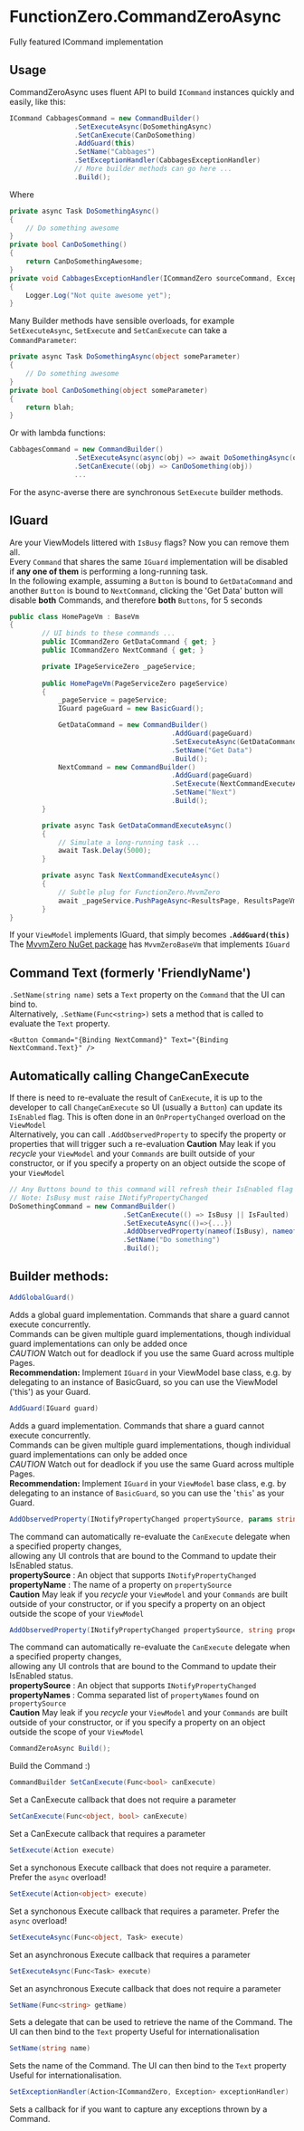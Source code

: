 # FunctionZero.CommandZeroAsync
Fully featured ICommand implementation


## Usage

CommandZeroAsync uses fluent API to build `ICommand` instances quickly and easily, like this:  
```csharp
ICommand CabbagesCommand = new CommandBuilder()
                .SetExecuteAsync(DoSomethingAsync)
                .SetCanExecute(CanDoSomething)
                .AddGuard(this)
                .SetName("Cabbages")
                .SetExceptionHandler(CabbagesExceptionHandler)
                // More builder methods can go here ...
                .Build(); 
```
Where
```csharp
private async Task DoSomethingAsync()
{
    // Do something awesome
}
private bool CanDoSomething()
{
    return CanDoSomethingAwesome;
}
private void CabbagesExceptionHandler(ICommandZero sourceCommand, Exception ex)
{
    Logger.Log("Not quite awesome yet");
}
```

Many Builder methods have sensible overloads, for example `SetExecuteAsync`, `SetExecute` and `SetCanExecute` can take a `CommandParameter`:
```csharp
private async Task DoSomethingAsync(object someParameter)
{
    // Do something awesome
}
private bool CanDoSomething(object someParameter)
{
    return blah;
}
```
Or with lambda functions:
```csharp
CabbagesCommand = new CommandBuilder()
                .SetExecuteAsync(async(obj) => await DoSomethingAsync(obj))
                .SetCanExecute((obj) => CanDoSomething(obj))
                ...
```

For the async-averse there are synchronous `SetExecute` builder methods.




## IGuard
Are your ViewModels littered with `IsBusy` flags? Now you can remove them all.  
Every `Command` that shares the same `IGuard` implementation will be disabled if **any one of them** is performing a long-running task.  
In the following example, assuming a `Button` is bound to `GetDataCommand` and another `Button` is bound to `NextCommand`, 
clicking the 'Get Data' button will disable **both** Commands, and therefore **both** `Buttons`, for 5 seconds
```csharp
public class HomePageVm : BaseVm
{
        // UI binds to these commands ...
        public ICommandZero GetDataCommand { get; }
        public ICommandZero NextCommand { get; }

        private IPageServiceZero _pageService;
    
        public HomePageVm(PageServiceZero pageService)
        {
            _pageService = pageService;
            IGuard pageGuard = new BasicGuard();

            GetDataCommand = new CommandBuilder()
                                        .AddGuard(pageGuard)
                                        .SetExecuteAsync(GetDataCommandExecuteAsync)
                                        .SetName("Get Data")
                                        .Build();
            NextCommand = new CommandBuilder()
                                        .AddGuard(pageGuard)
                                        .SetExecute(NextCommandExecuteAsync)
                                        .SetName("Next")
                                        .Build();
        }

        private async Task GetDataCommandExecuteAsync()
        {
            // Simulate a long-running task ...
            await Task.Delay(5000);
        }

        private async Task NextCommandExecuteAsync()
        {
            // Subtle plug for FunctionZero.MvvmZero
            await _pageService.PushPageAsync<ResultsPage, ResultsPageVm>((vm)=>vm.SetState("Message from HomePageVm!!"));
        }
}
```

If your `ViewModel` implements IGuard, that simply becomes **`.AddGuard(this)`**  
The [MvvmZero NuGet package](https://www.nuget.org/packages/FunctionZero.MvvmZero) has `MvvmZeroBaseVm` that implements `IGuard`

## Command Text (formerly 'FriendlyName')
`.SetName(string name)` sets a `Text` property on the `Command` that the UI can bind to.  
Alternatively, `.SetName(Func<string>)` sets a method that is called to evaluate the `Text` property.
```xaml
<Button Command="{Binding NextCommand}" Text="{Binding NextCommand.Text}" />
```

## Automatically calling ChangeCanExecute
If there is need to re-evaluate the result of `CanExecute`, it is up to the developer to call `ChangeCanExecute` 
so UI (usually a `Button`) can update its `IsEnabled` flag. This is often done in an `OnPropertyChanged` overload on the `ViewModel`  
Alternatively, you can call `.AddObservedProperty` to specify the property or properties that will trigger such a re-evaluation
**Caution** May leak if you *recycle* your `ViewModel` and your `Commands` are built outside of your constructor, 
or if you specify a property on an object outside the scope of your `ViewModel`  
```csharp
// Any Buttons bound to this command will refresh their IsEnabled flag if IsBusy or IsFaulted changes. 
// Note: IsBusy must raise INotifyPropertyChanged
DoSomethingCommand = new CommandBuilder()
                            .SetCanExecute(() => IsBusy || IsFaulted)
                            .SetExecuteAsync(()=>{...})
                            .AddObservedProperty(nameof(IsBusy), nameof(IsFaulted))
                            .SetName("Do something")
                            .Build();
```

## Builder methods:
```csharp
AddGlobalGuard()
```
Adds a global guard implementation. Commands that share a guard cannot execute concurrently.  
Commands can be given multiple guard implementations, though individual guard implementations
can only be added once  
*CAUTION* Watch out for deadlock if you use the same Guard across multiple Pages.  
**Recommendation:** Implement `IGuard` in your ViewModel base class, e.g. by delegating to an instance of BasicGuard, so you can use the ViewModel ('this') as your Guard.   

```csharp
AddGuard(IGuard guard)
```
Adds a guard implementation. Commands that share a guard cannot execute concurrently.  
Commands can be given multiple guard implementations, though individual guard implementations
can only be added once  
*CAUTION* Watch out for deadlock if you use the same Guard across multiple Pages.  
**Recommendation:** Implement `IGuard` in your `ViewModel` base class, e.g. by delegating to an instance of `BasicGuard`, so you can use the '`this`' as your Guard.  
  
```csharp
AddObservedProperty(INotifyPropertyChanged propertySource, params string[] propertyNames)
```
The command can automatically re-evaluate the `CanExecute` delegate when a specified property changes,  
allowing any UI controls that are bound to the Command to update their IsEnabled status.  
**propertySource** : An object that supports `INotifyPropertyChanged`  
**propertyName** : The name of a property on `propertySource`  
**Caution** May leak if you *recycle* your `ViewModel` and your `Commands` are built outside of your constructor, 
or if you specify a property on an object outside the scope of your `ViewModel`
```csharp
AddObservedProperty(INotifyPropertyChanged propertySource, string propertyName)
```
The command can automatically re-evaluate the `CanExecute` delegate when a specified property changes,  
allowing any UI controls that are bound to the Command to update their IsEnabled status.  
**propertySource** : An object that supports `INotifyPropertyChanged`  
**propertyNames** : Comma separated list of `propertyNames` found on `propertySource`  
**Caution** May leak if you *recycle* your `ViewModel` and your `Commands` are built outside of your constructor, 
or if you specify a property on an object outside the scope of your `ViewModel`
```csharp
CommandZeroAsync Build();
```
Build the Command :)
```csharp
CommandBuilder SetCanExecute(Func<bool> canExecute)
```
Set a CanExecute callback that does not require a parameter
```csharp
SetCanExecute(Func<object, bool> canExecute)
```
Set a CanExecute callback that requires a parameter
```csharp
SetExecute(Action execute)
```
Set a synchonous Execute callback that does not require a parameter. Prefer the `async` overload!
```csharp
SetExecute(Action<object> execute)
```
Set a synchonous Execute callback that requires a parameter. Prefer the `async` overload!
```csharp
SetExecuteAsync(Func<object, Task> execute)
```
Set an asynchronous Execute callback that requires a parameter
```csharp
SetExecuteAsync(Func<Task> execute)
```
Set an asynchronous Execute callback that does not require a parameter
```csharp
SetName(Func<string> getName)
```
Sets a delegate that can be used to retrieve the name of the Command. The UI can then bind to the `Text` property
Useful for internationalisation
```csharp
SetName(string name)
```
Sets the name of the Command. The UI can then bind to the `Text` property
Useful for internationalisation.
```csharp
SetExceptionHandler(Action<ICommandZero, Exception> exceptionHandler)
```
Sets a callback for if you want to capture any exceptions thrown by a Command.